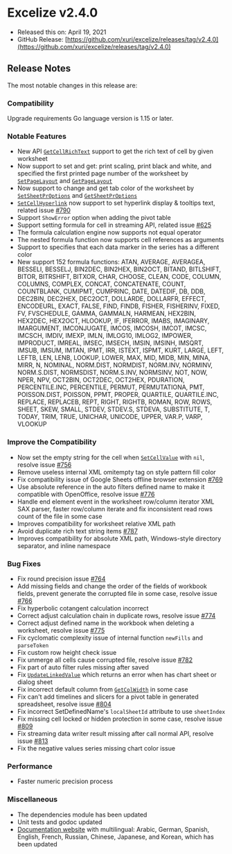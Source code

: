 # Excelize v2.4.0

* Released this on: April 19, 2021
* GitHub Release: [https://github.com/xuri/excelize/releases/tag/v2.4.0](https://github.com/xuri/excelize/releases/tag/v2.4.0)

## Release Notes

The most notable changes in this release are:

### Compatibility

Upgrade requirements Go language version is 1.15 or later.

### Notable Features

* New API [`GetCellRichText`](https://pkg.go.dev/github.com/360EntSecGroup-Skylar/excelize/v2@v2.4.0#File.GetCellRichText) support to get the rich text of cell by given worksheet
* Now support to set and get: print scaling, print black and white, and specified the first printed page number of the worksheet by [`SetPageLayout`](https://pkg.go.dev/github.com/360EntSecGroup-Skylar/excelize/v2@v2.4.0#File.SetPageLayout) and [`GetPageLayout`](https://pkg.go.dev/github.com/360EntSecGroup-Skylar/excelize/v2@v2.4.0#File.GetPageLayout)
* Now support to change and get tab color of the worksheet by [`SetSheetPrOptions`](https://pkg.go.dev/github.com/360EntSecGroup-Skylar/excelize/v2@v2.4.0#File.SetSheetPrOptions) and [`GetSheetPrOptions`](https://pkg.go.dev/github.com/360EntSecGroup-Skylar/excelize/v2@v2.4.0#File.GetSheetPrOptions)
* [`SetCellHyperlink`](https://pkg.go.dev/github.com/360EntSecGroup-Skylar/excelize/v2@v2.4.0#File.SetCellHyperlink) now support to set hyperlink display & tooltips text, related issue [#790](https://github.com/xuri/excelize/issues/790)
* Support `ShowError` option when adding the pivot table
* Support setting formula for cell in streaming API, related issue [#625](https://github.com/xuri/excelize/issues/625)
* The formula calculation engine now supports not equal operator
* The nested formula function now supports cell references as arguments
* Support to specifies that each data marker in the series has a different color
* New support 152 formula functions: ATAN, AVERAGE, AVERAGEA, BESSELI, BESSELJ, BIN2DEC, BIN2HEX, BIN2OCT, BITAND, BITLSHIFT, BITOR, BITRSHIFT, BITXOR, CHAR, CHOOSE, CLEAN, CODE, COLUMN, COLUMNS, COMPLEX, CONCAT, CONCATENATE, COUNT, COUNTBLANK, CUMIPMT, CUMPRINC, DATE, DATEDIF, DB, DDB, DEC2BIN, DEC2HEX, DEC2OCT, DOLLARDE, DOLLARFR, EFFECT, ENCODEURL, EXACT, FALSE, FIND, FINDB, FISHER, FISHERINV, FIXED, FV, FVSCHEDULE, GAMMA, GAMMALN, HARMEAN, HEX2BIN, HEX2DEC, HEX2OCT, HLOOKUP, IF, IFERROR, IMABS, IMAGINARY, IMARGUMENT, IMCONJUGATE, IMCOS, IMCOSH, IMCOT, IMCSC, IMCSCH, IMDIV, IMEXP, IMLN, IMLOG10, IMLOG2, IMPOWER, IMPRODUCT, IMREAL, IMSEC, IMSECH, IMSIN, IMSINH, IMSQRT, IMSUB, IMSUM, IMTAN, IPMT, IRR, ISTEXT, ISPMT, KURT, LARGE, LEFT, LEFTB, LEN, LENB, LOOKUP, LOWER, MAX, MID, MIDB, MIN, MINA, MIRR, N, NOMINAL, NORM.DIST, NORMDIST, NORM.INV, NORMINV, NORM.S.DIST, NORMSDIST, NORM.S.INV, NORMSINV, NOT, NOW, NPER, NPV, OCT2BIN, OCT2DEC, OCT2HEX, PDURATION, PERCENTILE.INC, PERCENTILE, PERMUT, PERMUTATIONA, PMT, POISSON.DIST, POISSON, PPMT, PROPER, QUARTILE, QUARTILE.INC, REPLACE, REPLACEB, REPT, RIGHT, RIGHTB, ROMAN, ROW, ROWS, SHEET, SKEW, SMALL, STDEV, STDEV.S, STDEVA, SUBSTITUTE, T, TODAY, TRIM, TRUE, UNICHAR, UNICODE, UPPER, VAR.P, VARP, VLOOKUP

### Improve the Compatibility

* Now set the empty string for the cell when [`SetCellValue`](https://pkg.go.dev/github.com/360EntSecGroup-Skylar/excelize/v2@v2.4.0#File.SetCellValue) with `nil`, resolve issue [#756](https://github.com/xuri/excelize/issues/756)
* Remove useless internal XML omitempty tag on style pattern fill color
* Fix compatibility issue of Google Sheets offline browser extension [#769](https://github.com/xuri/excelize/issues/769)
* Use absolute reference in the auto filters defined name to make it compatible with OpenOffice, resolve issue [#776](https://github.com/xuri/excelize/issues/776)
* Handle end element event in the worksheet row/column iterator XML SAX parser, faster row/column iterate and fix inconsistent read rows count of the file in some case
* Improves compatibility for worksheet relative XML path
* Avoid duplicate rich text string items [#787](https://github.com/xuri/excelize/issues/787)
* Improves compatibility for absolute XML path, Windows-style directory separator, and inline namespace

### Bug Fixes

* Fix round precision issue [#764](https://github.com/xuri/excelize/issues/764)
* Add missing fields and change the order of the fields of workbook fields, prevent generate the corrupted file in some case, resolve issue [#766](https://github.com/xuri/excelize/issues/766)
* Fix hyperbolic cotangent calculation incorrect
* Correct adjust calculation chain in duplicate rows, resolve issue [#774](https://github.com/xuri/excelize/issues/774)
* Correct adjust defined name in the workbook when deleting a worksheet, resolve issue [#775](https://github.com/xuri/excelize/issues/775)
* Fix cyclomatic complexity issue of internal function `newFills` and `parseToken`
* Fix custom row height check issue
* Fix unmerge all cells cause corrupted file, resolve issue [#782](https://github.com/xuri/excelize/issues/782)
* Fix part of auto filter rules missing after saved
* Fix [`UpdateLinkedValue`](https://pkg.go.dev/github.com/360EntSecGroup-Skylar/excelize/v2@v2.4.0#File.UpdateLinkedValue) which returns an error when has chart sheet or dialog sheet
* Fix incorrect default column from [`GetColWidth`](https://pkg.go.dev/github.com/360EntSecGroup-Skylar/excelize/v2@v2.4.0#File.GetColWidth) in some case
* Fix can't add timelines and slicers for a pivot table in generated spreadsheet, resolve issue [#804](https://github.com/xuri/excelize/issues/804)
* Fix incorrect SetDefinedName's `localSheetId` attribute to use `sheetIndex`
* Fix missing cell locked or hidden protection in some case, resolve issue [#809](https://github.com/xuri/excelize/issues/809)
* Fix streaming data writer result missing after call normal API, resolve issue [#813](https://github.com/xuri/excelize/issues/813)
* Fix the negative values series missing chart color issue

### Performance

* Faster numeric precision process

### Miscellaneous

* The dependencies module has been updated
* Unit tests and godoc updated
* [Documentation website](https://xuri.me/excelize) with multilingual: Arabic, German, Spanish, English, French, Russian, Chinese, Japanese, and Korean, which has been updated
